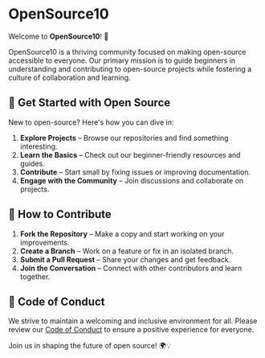 # OpenSource10

Welcome to **OpenSource10**! 🚀

OpenSource10 is a thriving community focused on making open-source accessible to everyone. Our primary mission is to guide beginners in understanding and contributing to open-source projects while fostering a culture of collaboration and learning.

## 🚀 Get Started with Open Source
New to open-source? Here's how you can dive in:
1. **Explore Projects** – Browse our repositories and find something interesting.
2. **Learn the Basics** – Check out our beginner-friendly resources and guides.
3. **Contribute** – Start small by fixing issues or improving documentation.
4. **Engage with the Community** – Join discussions and collaborate on projects.

## 🔧 How to Contribute
1. **Fork the Repository** – Make a copy and start working on your improvements.
2. **Create a Branch** – Work on a feature or fix in an isolated branch.
3. **Submit a Pull Request** – Share your changes and get feedback.
4. **Join the Conversation** – Connect with other contributors and learn together.

## 📜 Code of Conduct
We strive to maintain a welcoming and inclusive environment for all. Please review our [Code of Conduct](#) to ensure a positive experience for everyone.



Join us in shaping the future of open source! 🌍💡

